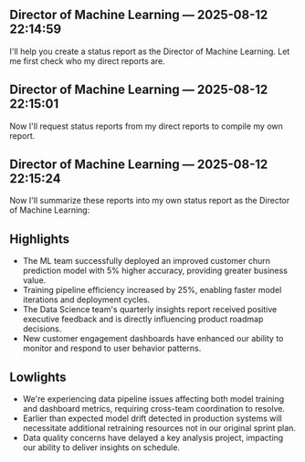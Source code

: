## Director of Machine Learning — 2025-08-12 22:14:59
I'll help you create a status report as the Director of Machine Learning. Let me first check who my direct reports are.

## Director of Machine Learning — 2025-08-12 22:15:01
Now I'll request status reports from my direct reports to compile my own report.

## Director of Machine Learning — 2025-08-12 22:15:24
Now I'll summarize these reports into my own status report as the Director of Machine Learning:

## Highlights
- The ML team successfully deployed an improved customer churn prediction model with 5% higher accuracy, providing greater business value.
- Training pipeline efficiency increased by 25%, enabling faster model iterations and deployment cycles.
- The Data Science team's quarterly insights report received positive executive feedback and is directly influencing product roadmap decisions.
- New customer engagement dashboards have enhanced our ability to monitor and respond to user behavior patterns.

## Lowlights
- We're experiencing data pipeline issues affecting both model training and dashboard metrics, requiring cross-team coordination to resolve.
- Earlier than expected model drift detected in production systems will necessitate additional retraining resources not in our original sprint plan.
- Data quality concerns have delayed a key analysis project, impacting our ability to deliver insights on schedule.

